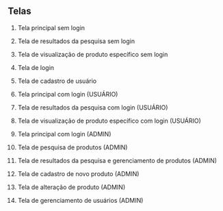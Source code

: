 ## Telas

01. Tela principal sem login
02. Tela de resultados da pesquisa sem login
03. Tela de visualização de produto específico sem login

04. Tela de login
05. Tela de cadastro de usuário

06. Tela principal com login (USUÁRIO)
07. Tela de resultados da pesquisa com login (USUÁRIO) 
08. Tela de visualização de produto específico com login (USUÁRIO)

09. Tela principal com login (ADMIN)
10. Tela de pesquisa de produtos (ADMIN)
11. Tela de resultados da pesquisa e gerenciamento de produtos (ADMIN)
12. Tela de cadastro de novo produto (ADMIN)
13. Tela de alteração de produto (ADMIN)
14. Tela de gerenciamento de usuários (ADMIN)
